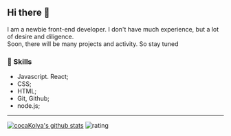 ## Hi there 👋
I am a newbie front-end developer. I don't have much experience, but a lot of desire and diligence.  
Soon, there will be many projects and activity. So stay tuned
### 📶 Skills
- Javascript. React;
- CSS;
- HTML;
- Git, Github;
- node.js;
---
<!--
  ### 📫  Where to find me
- [Facebook](https://facebook.com/nick.nelidov) 💁‍♂️
- [Telegram](https://telegram.org/cocakolya) 📱
- [Instagram](https://instagram.org/nelidov) ✌️
---
-->
[![cocaKolya's github stats](https://github-readme-stats.vercel.app/api?username=cocaKolya)](https://github.com/anuraghazra/github-readme-stats)
![rating](https://img.shields.io/badge/rating-4%2F5-green)
<!--
**cocaKolya/cocaKolya** is a ✨ _special_ ✨ repository because its `README.md` (this file) appears on your GitHub profile.

Here are some ideas to get you started:

- 🔭 I’m currently working on ...
- 🌱 I’m currently learning ...
- 👯 I’m looking to collaborate on ...
- 🤔 I’m looking for help with ...
- 💬 Ask me about ...
- 📫 How to reach me: ...
- 😄 Pronouns: ...
- ⚡ Fun fact: ...
-->
